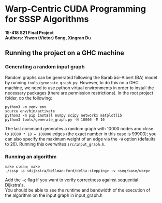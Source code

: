 # Warp-Centric CUDA Programming for SSSP Algorithms

**15-418 S21 Final Project**  
**Authors: Yiwen (Victor) Song, Xingran Du**



## Running the project on a GHC machine

### Generating a random input graph 

Random graphs can be generated following the Barab ́asi–Albert (BA) model by running `tools/generate_graph.py`. However, to do this on a GHC machine, we need to use python virtual environments in order to install the necessary packages (there are permission restrictions). In the root project folder, do the following:
```
python3 -m venv env  
source env/bin/activate  
python3 -m pip install numpy scipy networkx matplotlib  
python3 tools/generate_graph.py -N 10000 -M 10
```
The last command generates a random graph with 10000 nodes and close to `10000 * 10 = 100000` edges (the exact number in this case is 99900); you can also specify the maximum weight of an edge via the `-W` option (defaults to 20). Running this overwrites `src/input_graph.h`.

### Running an algorithm

```
make clean; make  
./sssp -a <dijkstra/bellman-ford/delta-stepping> -v <seq/base/warp>
```
Add the `-c` flag if you want to verify correctness against sequential Dijkstra's.  
You should be able to see the runtime and bandwidth of the execution of the algorithm on the input graph in input_graph.h

